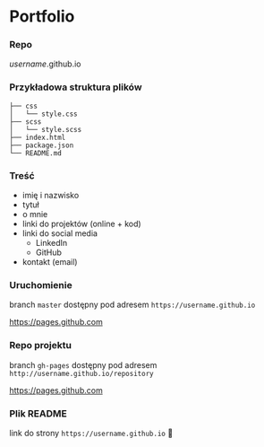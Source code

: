 # Portfolio

### Repo
_username_.github.io

### Przykładowa struktura plików
```
├── css
│   └── style.css
├── scss
│   └── style.scss
├── index.html
├── package.json
└── README.md
```

### Treść
- imię i nazwisko
- tytuł
- o mnie
- linki do projektów (online + kod)
- linki do social media
  - LinkedIn
  - GitHub
- kontakt (email)

### Uruchomienie

branch `master` dostępny pod adresem `https://username.github.io`

<https://pages.github.com>

### Repo projektu
branch `gh-pages` dostępny pod adresem `http://username.github.io/repository`

<https://pages.github.com>

### Plik README
link do strony `https://username.github.io` :rocket:
